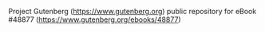Project Gutenberg (https://www.gutenberg.org) public repository for eBook #48877 (https://www.gutenberg.org/ebooks/48877)
